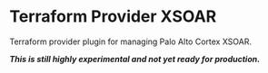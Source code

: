 # Terraform Provider XSOAR
Terraform provider plugin for managing Palo Alto Cortex XSOAR.

_**This is still highly experimental and not yet ready for production.**_